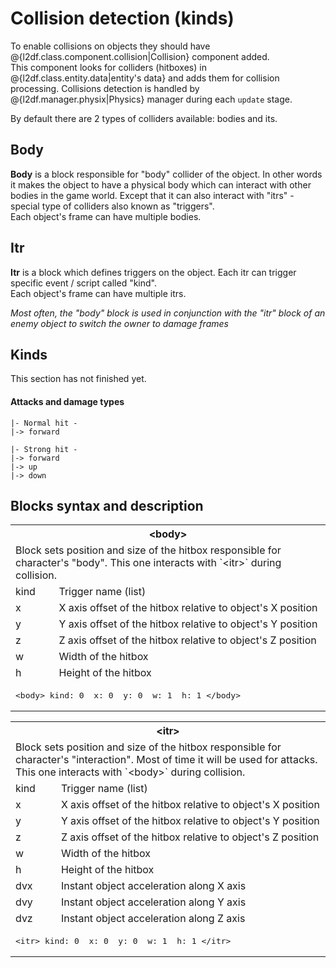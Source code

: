 # Collision detection (kinds)

To enable collisions on objects they should have @{l2df.class.component.collision|Collision} component added. <br />
This component looks for colliders (hitboxes) in @{l2df.class.entity.data|entity's data} and adds them for collision processing.
Collisions detection is handled by @{l2df.manager.physix|Physics} manager during each `update` stage.

By default there are 2 types of colliders available: bodies and its.


## Body

**Body** is a block responsible for "body" collider of the object. In other words it makes the object to have a physical
body which can interact with other bodies in the game world. Except that it can also interact with "itrs" -
special type of colliders also known as "triggers". <br />
Each object's frame can have multiple bodies.


## Itr

**Itr** is a block which defines triggers on the object. Each itr can trigger specific event / script called "kind". <br />
Each object's frame can have multiple itrs.

*Most often, the "body" block is used in conjunction with the "itr" block of an enemy object to switch the owner to damage frames*


## Kinds

This section has not finished yet.


#### Attacks and damage types

```
|- Normal hit -
|-> forward

|- Strong hit -
|-> forward
|-> up
|-> down
```


## Blocks syntax and description

<table class="info-table">
<tr>
<th colspan="2">&lt;body&gt;</th>
</tr>

<tr>
<td colspan="2" class="block-descr">Block sets position and size of the hitbox responsible for character's "body". This one interacts with `&lt;itr&gt;` during collision.</td>
</tr>

<tr>
<td class="state-num">kind</td>
<td class="state-desc">Trigger name (list)</td>
</tr>
<tr>
<td class="state-num">x</td>
<td class="state-desc">X axis offset of the hitbox relative to object's X position</td>
</tr>
<tr>
<td class="state-num">y</td>
<td class="state-desc">Y axis offset of the hitbox relative to object's Y position</td>
</tr>
<tr>
<td class="state-num">z</td>
<td class="state-desc">Z axis offset of the hitbox relative to object's Z position</td>
</tr>
<tr>
<td class="state-num">w</td>
<td class="state-desc">Width of the hitbox</td>
</tr>
<tr>
<td class="state-num">h</td>
<td class="state-desc">Height of the hitbox</td>
</tr>
<tr>
<td colspan="2"  class="state-desc">
<pre class="lffs">
&lt;body&gt; kind: 0  x: 0  y: 0  w: 1  h: 1 &lt;/body&gt;
</pre>
</td>
</tr>
</table>

<table class="info-table">
<tr>
<th colspan="2">&lt;itr&gt;</th>
</tr>
<tr>
<td colspan="2" class="block-descr">Block sets position and size of the hitbox responsible for character's "interaction". Most of time it will be used for attacks. This one interacts with `&lt;body&gt;` during collision.</td>
</tr>
<tr>
<td class="state-num">kind</td>
<td class="state-desc">Trigger name (list)</td>
</tr>
<tr>
<td class="state-num">x</td>
<td class="state-desc">X axis offset of the hitbox relative to object's X position</td>
</tr>
<tr>
<td class="state-num">y</td>
<td class="state-desc">Y axis offset of the hitbox relative to object's Y position</td>
</tr>
<tr>
<td class="state-num">z</td>
<td class="state-desc">Z axis offset of the hitbox relative to object's Z position</td>
</tr>
<tr>
<td class="state-num">w</td>
<td class="state-desc">Width of the hitbox</td>
</tr>
<tr>
<td class="state-num">h</td>
<td class="state-desc">Height of the hitbox</td>
</tr>
<tr>
<td class="state-num">dvx</td>
<td class="state-desc">Instant object acceleration along X axis</td>
</tr>
<tr>
<td class="state-num">dvy</td>
<td class="state-desc">Instant object acceleration along Y axis</td>
</tr>
<tr>
<td class="state-num">dvz</td>
<td class="state-desc">Instant object acceleration along Z axis</td>
</tr>
<td colspan="2"  class="state-desc">
<pre class="lffs">
&lt;itr&gt; kind: 0  x: 0  y: 0  w: 1  h: 1 &lt;/itr&gt;
</pre>
</td>
</table>